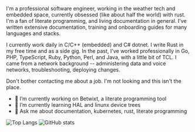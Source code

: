I'm a professional software engineer, working in the weather tech and embedded space, currently obsessed (like about half the world) with rust. I'm a fan of literate programming, and living documentation in general. I've written extensive documentation, training and onboarding guides for many languages and stacks. 

I currently work daily in C/C++ (embedded) and C# dotnet. I write Rust in my free time and as a side gig. In the past, I've worked professionally in Go, PHP, TypeScript, Ruby, Python, Perl, and Java, with a little bit of TCL. I came from a network background -- administering data and voice networks, troubleshooting, deploying changes.

Don't bother contacting me about a job. I'm not looking and this isn't the place.

- 🔭 I’m currently working on Betwixt, a literate programming tool
- 🌱 I’m currently learning HAL and linunx device trees
- 💬 Ask me about documentation, kubernetes, rust, literate programming

![Top Langs](https://github-readme-stats.vercel.app/api/top-langs/?username=qmuloadmin&theme=tokyonight)
![GitHub stats](https://github-readme-stats.vercel.app/api?username=qmuloadmin&show_icons=true&theme=tokyonight)
